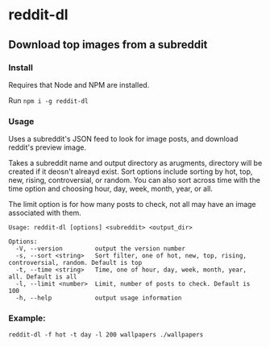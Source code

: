 # reddit-dl

## Download top images from a subreddit

### Install
Requires that Node and NPM are installed.

Run `npm i -g reddit-dl`

### Usage
Uses a subreddit's JSON feed to look for image posts, and download reddit's preview image. 

Takes a subreddit name and output directory as arugments, directory will be created if it deosn't alreayd exist. Sort options include sorting by hot, top, new, rising, controversial, or random. You can also sort across time with the time option and choosing hour, day, week, month, year, or all.

The limit option is for how many posts to check, not all may have an image associated with them.

```
Usage: reddit-dl [options] <subreddit> <output_dir>

Options:
  -V, --version         output the version number
  -s, --sort <string>   Sort filter, one of hot, new, top, rising, controversial, random. Default is top
  -t, --time <string>   Time, one of hour, day, week, month, year, all. Default is all
  -l, --limit <number>  Limit, number of posts to check. Default is 100
  -h, --help            output usage information
```
### Example:
```
reddit-dl -f hot -t day -l 200 wallpapers ./wallpapers
```

